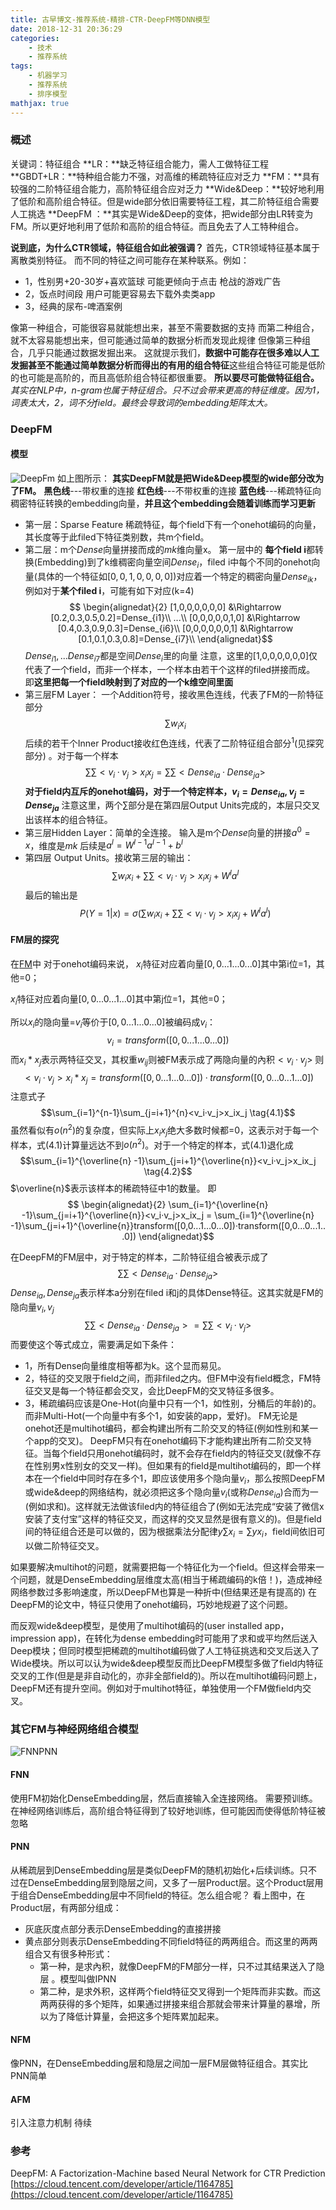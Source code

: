 ```yaml
---
title: 古早博文-推荐系统-精排-CTR-DeepFM等DNN模型
date: 2018-12-31 20:36:29
categories: 
    - 技术
    - 推荐系统
tags:
    - 机器学习
    - 推荐系统
    - 排序模型
mathjax: true
---
```

### 概述
关键词：特征组合
**LR：**缺乏特征组合能力，需人工做特征工程
**GBDT+LR：**特种组合能力不强，对高维的稀疏特征应对乏力
**FM：**具有较强的二阶特征组合能力，高阶特征组合应对乏力
**Wide&Deep：**较好地利用了低阶和高阶组合特征。但是wide部分依旧需要特征工程，其二阶特征组合需要人工挑选
**DeepFM ：**其实是Wide&Deep的变体，把wide部分由LR转变为FM。所以更好地利用了低阶和高阶的组合特征。而且免去了人工特种组合。

**说到底，为什么CTR领域，特征组合如此被强调？**
首先，CTR领域特征基本属于离散类别特征。
而不同的特征之间可能存在某种联系。例如：
* 1，性别男+20-30岁+喜欢篮球 可能更倾向于点击 枪战的游戏广告
* 2，饭点时间段 用户可能更容易去下载外卖类app
* 3，经典的尿布-啤酒案例

像第一种组合，可能很容易就能想出来，甚至不需要数据的支持
而第二种组合，就不太容易能想出来，但可能通过简单的数据分析而发现此规律
但像第三种组合，几乎只能通过数据发掘出来。
这就提示我们，**数据中可能存在很多难以人工发掘甚至不能通过简单数据分析而得出的有用的组合特征**这些组合特征可能是低阶的也可能是高阶的，而且高低阶组合特征都很重要。
**所以要尽可能做特征组合。**
*其实在NLP中，n-gram也属于特征组合。只不过会带来更高的特征维度。因为1，词表太大，2，词不分field。最终会导致词的embedding矩阵太大。*

### DeepFM
#### 模型  
![DeepFm](/image/image-DeepFm.png)
如上图所示：
**其实DeepFM就是把Wide&Deep模型的wide部分改为了FM。**
**黑色线**---带权重的连接
**红色线**---不带权重的连接
**蓝色线**---稀疏特征向稠密特征转换的embedding向量，**并且这个embedding会随着训练而学习更新**

* 第一层：Sparse Feature 稀疏特征，每个field下有一个onehot编码的向量，其长度等于此filed下特征类别数，共m个field。
* 第二层：m个$Dense$向量拼接而成的$mk$维向量x。
第一层中的 **每个field i**都转换(Embedding)到了k维稠密向量空间$Dense_i$，filed i中每个不同的onehot向量(具体的一个特征如$[0,0,1,0,0,0,0]$)对应着一个特定的稠密向量$Dense_{ik}$，例如对于**某个filed i**，可能有如下对应(k=4)
$$
\begin{alignedat}{2}
[1,0,0,0,0,0,0] &\Rightarrow [0.2,0.3,0.5,0.2]=Dense_{i1}\\
...\\
[0,0,0,0,0,1,0] &\Rightarrow [0.4,0.3,0.9,0.3]=Dense_{i6}\\
[0,0,0,0,0,0,1] &\Rightarrow [0.1,0.1,0.3,0.8]=Dense_{i7}\\
\end{alignedat}$$
$Dense_{i1},...Dense_{i7}$都是空间$Dense_i$里的向量
注意，这里的[1,0,0,0,0,0,0]仅代表了一个field，而非一个样本，一个样本由若干个这样的filed拼接而成。
即**这里把每一个field映射到了对应的一个k维空间里面**
* 第三层FM Layer：
一个Addition符号，接收黑色连线，代表了FM的一阶特征部分$$\sum w_ix_i$$
后续的若干个Inner Product接收红色连线，代表了二阶特征组合部分$^1$(见探究部分) 。对于每一个样本$$\sum \sum <v_i·v_j>x_ix_j=\sum \sum <Dense_{ia}·Dense_{ja}>$$ **对于field内互斥的onehot编码，对于一个特定样本，$v_i=Dense_{ia},v_j=Dense_{ja}$**
注意这里，两个$\sum$部分是在第四层Output Units完成的，本层只交叉出该样本的组合特征。
* 第三层Hidden Layer：简单的全连接。
输入是m个$Dense$向量的拼接$a^0=x$，维度是$mk$
后续是$a^l=W^{l-1}a^{l-1}+b^l$
* 第四层 Output Units。接收第三层的输出：
$$\sum w_ix_i +\sum \sum <v_i·v_j>x_ix_j+W^la^l $$
最后的输出是
$$P(Y=1|x)=\sigma(\sum w_ix_i +\sum \sum <v_i·v_j>x_ix_j+W^la^l)$$

#### FM层的探究
在[FM]([https://www.jianshu.com/p/fce17c3ac3a2](https://www.jianshu.com/p/fce17c3ac3a2)
)中
对于onehot编码来说，
$x_i$特征对应着向量$[0,0...1...0...0]$其中第i位=1，其他=0；  

$x_i$特征对应着向量$[0,0...0...1...0]$其中第j位=1，其他=0；

所以$x_i$的隐向量=$v_i$等价于$[0,0...1...0...0]$被编码成$v_i$：
$$v_i=transform([0,0...1...0...0])$$
而$x_i * x_j$表示两特征交叉，其权重$w_{ij}$则被FM表示成了两隐向量的內积$<v_i·v_j>$
则$$<v_i·v_j>x_i*x_j=transform([0,0...1...0...0])·transform([0,0...0...1...0])$$
注意式子
$$\sum_{i=1}^{n-1}\sum_{j=i+1}^{n}<v_i·v_j>x_ix_j \tag{4.1}$$
虽然看似有$o(n^2)$的复杂度，但实际上$x_ix_j$绝大多数时候都=0，这表示对于每一个样本，式(4.1)计算量远达不到$o(n^2)$。对于一个特定的样本，式(4.1)退化成
$$\sum_{i=1}^{\overline{n} -1}\sum_{j=i+1}^{\overline{n}}<v_i·v_j>x_ix_j \tag{4.2}$$
$\overline{n}$表示该样本的稀疏特征中1的数量。
即
$$
\begin{alignedat}{2}
\sum_{i=1}^{\overline{n} -1}\sum_{j=i+1}^{\overline{n}}<v_i·v_j>x_ix_j = \sum_{i=1}^{\overline{n} -1}\sum_{j=i+1}^{\overline{n}}transform([0,0...1...0...0])·transform([0,0...0...1...0])
\end{alignedat}$$

在DeepFM的FM层中，对于特定的样本，二阶特征组合被表示成了
$$\sum\sum<Dense_{ia}·Dense_{ja}>$$
$Dense_{ia},Dense_{ja}$表示样本a分别在filed i和j的具体Dense特征。这其实就是FM的隐向量$v_i,v_j$
$$\sum\sum<Dense_{ia}·Dense_{ja}> =\sum\sum<v_i·v_j> $$
而要使这个等式成立，需要满足如下条件：
* 1，所有Dense向量维度相等都为k。这个显而易见。
* 2，特征的交叉限于field之间，而非filed之内。但FM中没有field概念，FM特征交叉是每一个特征都会交叉，会比DeepFM的交叉特征多很多。
* 3，稀疏编码应该是One-Hot(向量中只有一个1，如性别，分桶后的年龄)的。而非Multi-Hot(一个向量中有多个1，如安装的app，爱好)。
FM无论是onehot还是multihot编码，都会构建出所有二阶交叉的特征(例如性别和某一个app的交叉)。
DeepFM只有在onehot编码下才能构建出所有二阶交叉特征。当每个field只用onehot编码时，就不会存在field内的特征交叉(就像不存在性别男x性别女的交叉一样)。但如果有的field是multihot编码的，即一个样本在一个field中同时存在多个1，即应该使用多个隐向量$v_i$，那么按照DeepFM或wide&deep的网络结构，就必须把这多个隐向量$v_i$(或称$Dense_{ia}$)合而为一(例如求和)。这样就无法做该filed内的特征组合了(例如无法完成“安装了微信x安装了支付宝”这样的特征交叉，而这样的交叉显然是很有意义的)。但是field间的特征组合还是可以做的，因为根据乘法分配律$y\sum x_i=\sum yx_i$，field间依旧可以做二阶特征交叉。

如果要解决multihot的问题，就需要把每一个特征化为一个field。但这样会带来一个问题，就是DenseEmbedding层维度太高(相当于稀疏编码的k倍！)，造成神经网络参数过多影响速度，所以DeepFM也算是一种折中(但结果还是有提高的)
在DeepFM的论文中，特征只使用了onehot编码，巧妙地规避了这个问题。

而反观wide&deep模型，是使用了multihot编码的(user installed app，impression app)，在转化为dense embedding时可能用了求和或平均然后送入Deep模块；但同时模型把稀疏的multihot编码做了人工特征挑选和交叉后送入了Wide模块。所以可以认为wide&deep模型反而比DeepFM模型多做了field内特征交叉的工作(但是是非自动化的，亦非全部field的)。所以在multihot编码问题上，DeepFM还有提升空间。例如对于multihot特征，单独使用一个FM做field内交叉。

### 其它FM与神经网络组合模型
![FNNPNN](/image/image-FNNPNN.png)
#### FNN
使用FM初始化DenseEmbedding层，然后直接输入全连接网络。
需要预训练。在神经网络训练后，高阶组合特征得到了较好地训练，但可能因而使得低阶特征被忽略

#### PNN
从稀疏层到DenseEmbedding层是类似DeepFM的随机初始化+后续训练。只不过在DenseEmbedding层到隐层之间，又多了一层Product层。这个Product层用于组合DenseEmbedding层中不同field的特征。怎么组合呢？
看上图中，在Product层，有两部分组成：
* 灰底灰度点部分表示DenseEmbedding的直接拼接
* 黄点部分则表示DenseEmbedding不同field特征的两两组合。而这里的两两组合又有很多种形式：
  * 第一种，是求內积，就像DeepFM的FM部分一样，只不过其结果送入了隐层 。模型叫做IPNN
  * 第二种，是求外积，这样两个field特征交叉得到一个矩阵而非实数。而这两两获得的多个矩阵，如果通过拼接来组合那就会带来计算量的暴增，所以为了降低计算量，会把这多个矩阵累加起来。
#### NFM
像PNN，在DenseEmbedding层和隐层之间加一层FM层做特征组合。其实比PNN简单
#### AFM
引入注意力机制
待续

### 参考
DeepFM: A Factorization-Machine based Neural Network for CTR Prediction
[https://cloud.tencent.com/developer/article/1164785](https://cloud.tencent.com/developer/article/1164785)
